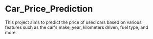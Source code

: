 # Car_Price_Prediction
This project aims to predict the price of used cars based on various features such as the car's make, year, kilometers driven, fuel type, and more. 
